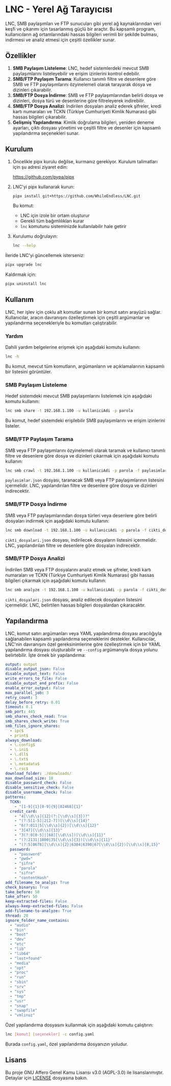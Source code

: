 # LNC - Yerel Ağ Tarayıcısı

LNC, SMB paylaşımları ve FTP sunucuları gibi yerel ağ kaynaklarından veri keşfi ve çıkarımı için tasarlanmış güçlü bir araçtır. Bu kapsamlı program, kullanıcıların ağ ortamlarındaki hassas bilgileri verimli bir şekilde bulması, indirmesi ve analiz etmesi için çeşitli özellikler sunar.

## Özellikler

1. **SMB Paylaşım Listeleme**: LNC, hedef sistemlerdeki mevcut SMB paylaşımlarını listeleyebilir ve erişim izinlerini kontrol edebilir.
2. **SMB/FTP Paylaşım Tarama**: Kullanıcı tanımlı filtre ve desenlere göre SMB ve FTP paylaşımlarını özyinelemeli olarak tarayarak dosya ve dizinleri çıkarabilir.
3. **SMB/FTP Dosya İndirme**: SMB ve FTP paylaşımlarından belirli dosya ve dizinleri, dosya türü ve desenlerine göre filtreleyerek indirebilir.
4. **SMB/FTP Dosya Analizi**: İndirilen dosyaları analiz ederek şifreler, kredi kartı numaraları ve TCKN (Türkiye Cumhuriyeti Kimlik Numarası) gibi hassas bilgileri çıkarabilir.
5. **Gelişmiş Yapılandırma**: Kimlik doğrulama bilgileri, yeniden deneme ayarları, çıktı dosyası yönetimi ve çeşitli filtre ve desenler için kapsamlı yapılandırma seçenekleri sunar.

## Kurulum

1. Öncelikle pipx kurulu değilse, kurmanız gerekiyor. Kurulum talimatları için şu adresi ziyaret edin:
   
   https://github.com/pypa/pipx

2. LNC'yi pipx kullanarak kurun:

   ```bash
   pipx install git+https://github.com/WhileEndless/LNC.git
   ```

   Bu komut:
   - LNC için izole bir ortam oluşturur
   - Gerekli tüm bağımlılıkları kurar
   - `lnc` komutunu sisteminizde kullanılabilir hale getirir

3. Kurulumu doğrulayın:

   ```bash
   lnc --help
   ```

İleride LNC'yi güncellemek isterseniz:

```bash
pipx upgrade lnc
```

Kaldırmak için:

```bash
pipx uninstall lnc
```

## Kullanım

LNC, her işlev için çoklu alt komutlar sunan bir komut satırı arayüzü sağlar. Kullanıcılar, aracın davranışını özelleştirmek için çeşitli argümanlar ve yapılandırma seçenekleriyle bu komutları çalıştırabilir.

### Yardım

Dahili yardım belgelerine erişmek için aşağıdaki komutu kullanın:

   ```bash
   lnc -h
   ```

Bu komut, mevcut tüm komutların, argümanların ve açıklamalarının kapsamlı bir listesini görüntüler.

### SMB Paylaşım Listeleme

Hedef sistemdeki mevcut SMB paylaşımlarını listelemek için aşağıdaki komutu kullanın:

   ```bash
   lnc smb share -t 192.168.1.100 -u kullaniciAdi -p parola
   ```

Bu komut, hedef sistemdeki erişilebilir SMB paylaşımlarını ve erişim izinlerini listeler.

### SMB/FTP Paylaşım Tarama

SMB veya FTP paylaşımlarını özyinelemeli olarak taramak ve kullanıcı tanımlı filtre ve desenlere göre dosya ve dizinleri çıkarmak için aşağıdaki komutu kullanın:

   ```bash
   lnc smb crawl -t 192.168.1.100 -u kullaniciAdi -p parola -f paylasimlar.json
   ```

`paylasimlar.json` dosyası, taranacak SMB veya FTP paylaşımlarının listesini içermelidir. LNC, yapılandırılan filtre ve desenlere göre dosya ve dizinleri indirecektir.

### SMB/FTP Dosya İndirme

SMB veya FTP paylaşımlarından dosya türleri veya desenlere göre belirli dosyaları indirmek için aşağıdaki komutu kullanın:

   ```bash
   lnc smb download -t 192.168.1.100 -u kullaniciAdi -p parola -f cikti_dosyalari.json
   ```

`cikti_dosyalari.json` dosyası, indirilecek dosyaların listesini içermelidir. LNC, yapılandırılan filtre ve desenlere göre dosyaları indirecektir.

### SMB/FTP Dosya Analizi

İndirilen SMB veya FTP dosyalarını analiz etmek ve şifreler, kredi kartı numaraları ve TCKN (Türkiye Cumhuriyeti Kimlik Numarası) gibi hassas bilgileri çıkarmak için aşağıdaki komutu kullanın:

   ```bash
   lnc smb analyze -t 192.168.1.100 -u kullaniciAdi -p parola -f cikti_dosyalari.json
   ```

`cikti_dosyalari.json` dosyası, analiz edilecek dosyaların listesini içermelidir. LNC, belirtilen hassas bilgileri dosyalardan çıkaracaktır.

## Yapılandırma

LNC, komut satırı argümanları veya YAML yapılandırma dosyası aracılığıyla sağlanabilen kapsamlı yapılandırma seçeneklerini destekler. Kullanıcılar, LNC'nin davranışını özel gereksinimlerine göre özelleştirmek için bir YAML yapılandırma dosyası oluşturabilir ve `--config` argümanıyla dosya yolunu belirtebilir. İşte örnek bir yapılandırma:

```yaml
output: output
disable_output_json: False
disable_output_text: False
write_errors_to_file: False
disable_output_end_prefix: False
enable_error_output: False
max_parallel_job: 3
retry_count: 3
delay_before_retry: 0.01
timeout: 0.1
smb_port: 445
smb_shares_check_read: True
smb_shares_check_write: True
smb_files_ignore_shares:
  - ipc$
  - print$
always_download:
  - \.config$
  - \.ini$
  - \.dll$
  - \.txt$
  - \.metadata$
  - \.rsc$
download_folder: ./donwloads/
max_download_size: 10
disable_password_check: False
disable_sensitive_check: False
disable_username_check: False
patterns:
  TCKN:
    - "[1-9]{1}[0-9]{9}[02468]{1}"
  credit_card:
    - "4[\\d\\s]{12}(?:[\\d\\s]{3})?"
    - "(?:5[1-5]|2[2-7])[\\d\\s]{14}"
    - "6(?:011|5[\\d\\s]{2})[\\d\\s]{12}"
    - "3[47][\\d\\s]{13}"
    - "3(?:0[0-5]|[68][\\d\\s])[\\d\\s]{11}"
    - "(?:2131|1800|35[\\d\\s]{3})[\\d\\s]{11}"
    - "(?:5[0678][\\d\\s]{2}|6304|6390|67[\\d\\s]{2})[\\d\\s]{8,15}"
  password:
    - "password"
    - "pwd="
    - "şifre"
    - "parola"
    - "sifre"
    - "contentHash"
add_filename_to_analyz: True
check_binarys: True
take_before: 50
take_after: 50
keep-extracted-files: False
always-keep-extracted-files: False
add-filename-to-analyze: True
thread: 20
ignore_folder_name_contains:
  - "audio"
  - "bin"
  - "boot"
  - "dev"
  - "etc"
  - "lib"
  - "lib64"
  - "lost+found"
  - "media"
  - "opt"
  - "proc"
  - "run"
  - "sbin"
  - "srv"
  - "sys"
  - "tmp"
  - "usr"
  - "snap"
  - "swapfile"
  - "vmlinuz"
```

Özel yapılandırma dosyasını kullanmak için aşağıdaki komutu çalıştırın:

   ```bash
   lnc [komut] [seçenekler] -c config.yaml
   ```

Burada `config.yaml`, özel yapılandırma dosyanızın yoludur.

## Lisans

Bu proje GNU Affero Genel Kamu Lisansı v3.0 (AGPL-3.0) ile lisanslanmıştır. Detaylar için [LICENSE](LICENSE) dosyasına bakın.
